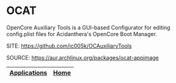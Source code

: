 # OCAT

 OpenCore Auxiliary Tools is a GUI-based Configurator for editing 
 config.plist files for Acidanthera's OpenCore Boot Manager.

 SITE: https://github.com/ic005k/OCAuxiliaryTools

 SOURCE: https://aur.archlinux.org/packages/ocat-appimage

 | [Applications](https://portable-linux-apps.github.io/apps.html) | [Home](https://portable-linux-apps.github.io)
 | --- | --- |

